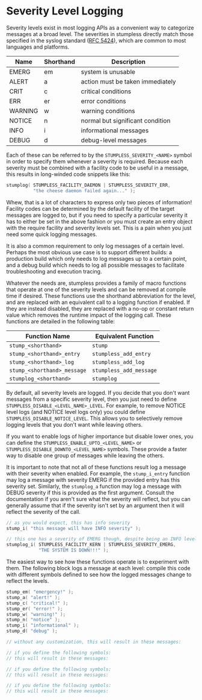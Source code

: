 # Severity Level Logging

Severity levels exist in most logging APIs as a convenient way to categorize messages at a broad level. The severities in stumpless directly match those specified in the syslog standard ([RFC 5424](https://tools.ietf.org/html/rfc5424)), which are common to most languages and platforms.

 | Name    | Shorthand | Description                      |
 |---------|-----------|----------------------------------|
 | EMERG   | em        | system is unusable               |
 | ALERT   | a         | action must be taken immediately |
 | CRIT    | c         | critical conditions              |
 | ERR     | er        | error conditions                 |
 | WARNING | w         | warning conditions               |
 | NOTICE  | n         | normal but significant condition |
 | INFO    | i         | informational messages           |
 | DEBUG   | d         | debug-level messages             |

Each of these can be referred to by the `STUMPLESS_SEVERITY_<NAME>` symbol in order to specify them whenever a severity is required. Because each severity must be combined with a facility code to be useful in a message, this results in long-winded code snippets like this:

```c
stumplog( STUMPLESS_FACILITY_DAEMON | STUMPLESS_SEVERITY_ERR,
          "the cheese daemon failed again..." );
```

Whew, that is a lot of characters to express only two pieces of information! Facility codes can be determined by the default facility of the target messages are logged to, but if you need to specify a particular severity it has to either be set in the above fashion or you must create an entry object with the require facility and severity levels set. This is a pain when you just need some quick logging messages.

It is also a common requirement to only log messages of a certain level. Perhaps the most obvious use case is to support different builds: a production build which only needs to log messages up to a certain point, and a debug build which needs to log all possible messages to facilitate troubleshooting and execution tracing.

Whatever the needs are, stumpless provides a family of macro functions that operate at one of the severity levels and can be removed at compile time if desired. These functions use the shorthand abbreviation for the level, and are replaced with an equivalent call to a logging function if enabled. If they are instead disabled, they are replaced with a no-op or constant return value which removes the runtime impact of the logging call. These functions are detailed in the following table:

 | Function Name               | Equivalent Function     |
 |-----------------------------|-------------------------|
 | `stump_<shorthand>`         | `stump`                 |
 | `stump_<shorthand>_entry`   | `stumpless_add_entry`   |
 | `stump_<shorthand>_log`     | `stumpless_add_log`     |
 | `stump_<shorthand>_message` | `stumpless_add_message` |
 | `stumplog_<shorthand>`      | `stumplog`              |

By default, all severity levels are logged. If you decide that you don't want messages from a specific severity level, then you just need to define `STUMPLESS_DISABLE_<LEVEL_NAME>_LEVEL`. For example, to remove NOTICE level logs (and NOTICE level logs only) you could define `STUMPLESS_DISABLE_NOTICE_LEVEL`. This allows you to selectively remove logging levels that you don't want while leaving others.

If you want to enable logs of higher importance but disable lower ones, you can define the `STUMPLESS_ENABLE_UPTO_<LEVEL_NAME>` or `STUMPLESS_DISABLE_DOWNTO_<LEVEL_NAME>` symbols. These provide a faster way to disable one group of messages while leaving the others.

It is important to note that not all of these functions result log a message with their severity when enabled. For example, the `stump_i_entry` function may log a message with severity EMERG if the provided entry has this severity set. Similarly, the `stumplog_a` function may log a message with DEBUG severity if this is provided as the first argument. Consult the documentation if you aren't sure what the severity will reflect, but you can generally assume that if the severity isn't set by an argument then it will reflect the severity of the call.

```c
// as you would expect, this has info severity
stump_i( "this message will have INFO severity" );

// this one has a severity of EMERG though, despite being an INFO level call
stumplog_i( STUMPLESS_FACILITY_KERN | STUMPLESS_SEVERITY_EMERG,
            "THE SYSTEM IS DOWN!!!" );
```

The easiest way to see how these functions operate is to experiment with them. The following block logs a message at each level: compile this code with different symbols defined to see how the logged messages change to reflect the levels.

```c
stump_em( "emergency!" );
stump_a( "alert!" );
stump_c( "critical!" );
stump_er( "error!" );
stump_w( "warning!" );
stump_n( "notice" );
stump_i( "informational" );
stump_d( "debug" );

// without any customization, this will result in these messages:

// if you define the following symbols:
// this will result in these messages:

// if you define the following symbols:
// this will result in these messages:

// if you define the following symbols:
// this will result in these messages:
```